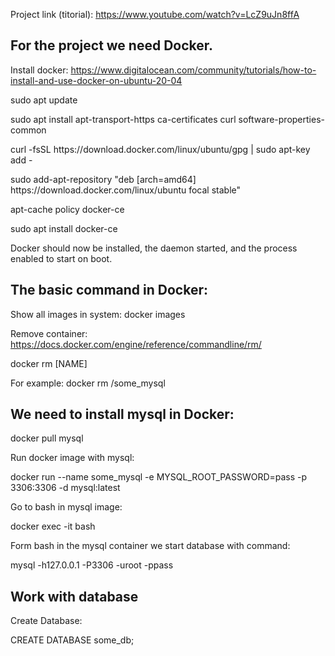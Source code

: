 Project link (titorial): https://www.youtube.com/watch?v=LcZ9uJn8ffA

For the project we need Docker.
---------------------------------
Install docker: https://www.digitalocean.com/community/tutorials/how-to-install-and-use-docker-on-ubuntu-20-04

<p>sudo apt update</p>
<p>sudo apt install apt-transport-https ca-certificates curl software-properties-common</p>
<p>curl -fsSL https://download.docker.com/linux/ubuntu/gpg | sudo apt-key add -</p>
<p>sudo add-apt-repository "deb [arch=amd64] https://download.docker.com/linux/ubuntu focal stable"</p>
<p>apt-cache policy docker-ce</p>
<p>sudo apt install docker-ce</p>
Docker should now be installed, the daemon started, and the process enabled to start on boot.

The basic command in Docker:
---------------------------------
Show all images in system:
docker images

Remove container: https://docs.docker.com/engine/reference/commandline/rm/

docker rm [NAME]

For example:
docker rm /some_mysql

We need to install mysql in Docker:
---------------------------------
docker pull mysql

<p>Run docker image with mysql:</p>
docker run --name some_mysql -e MYSQL_ROOT_PASSWORD=pass -p 3306:3306 -d mysql:latest

<p>Go to bash in mysql image:</p>
docker exec -it <container-name-or-id> bash

Form bash in the mysql container we start database with command:
<p>mysql -h127.0.0.1 -P3306 -uroot -ppass</p>

Work with database
---------------------------------
Create Database:
<p>CREATE DATABASE some_db;</p>




